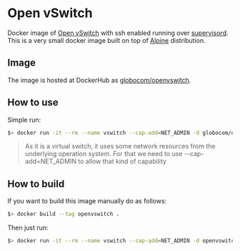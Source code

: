 # Open vSwitch
Docker image of [Open vSwitch](http://www.openvswitch.org/) with ssh enabled running over [supervisord](http://supervisord.org/).
This is a very small docker image built on top of [Alpine](https://alpinelinux.org/) distribution.

## Image

The image is hosted at DockerHub as [globocom/openvswitch](https://hub.docker.com/r/globocom/openvswitch/).

## How to use

Simple run:
```bash
$> docker run -it --rm --name vswitch --cap-add=NET_ADMIN -d globocom/openvswitch
```

> As it is a virtual switch, it uses some network resources from the underlying operation system.
> For that we need to use --cap-add=NET_ADMIN to allow that kind of capability

## How to build

If you want to build this image manually do as follows:
```bash
$> docker build --tag openvswitch .
```
Then just run:
```bash
$> docker run -it --rm --name vswitch --cap-add=NET_ADMIN -d openvswitch
```
